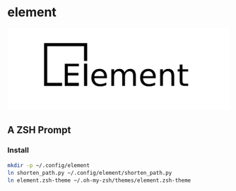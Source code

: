 # element
![](element.png)
## A ZSH Prompt


### Install

```sh
mkdir -p ~/.config/element
ln shorten_path.py ~/.config/element/shorten_path.py
ln element.zsh-theme ~/.oh-my-zsh/themes/element.zsh-theme
```